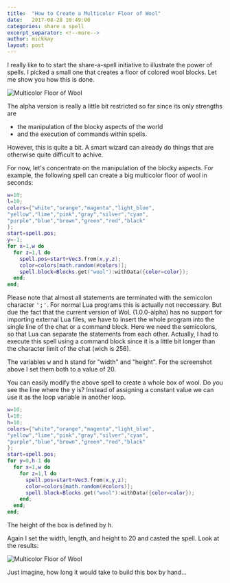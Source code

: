 ```yaml
---
title:  "How to Create a Multicolor Floor of Wool"
date:   2017-08-28 10:49:00
categories: share a spell
excerpt_separator: <!--more-->
author: mickkay
layout: post
---
```

I really like to to start the share-a-spell initiative to illustrate the power of spells.
I picked a small one that creates a floor of colored wool blocks.
Let me show you how this is done.
<!--more-->

![Multicolor Floor of Wool](/images/multicolor-floor-of-wool.png)

The alpha version is really a little bit restricted so far since its only strengths are
* the manipulation of the blocky aspects of the world
* and the execution of commands within spells.

However, this is quite a bit.
A smart wizard can already do things that are otherwise quite difficult to achive.

For now, let's concentrate on the manipulation of the blocky aspects.
For example, the following spell can create a big multicolor floor of wool in seconds:

```lua
w=10;
l=10;
colors={"white","orange","magenta","light_blue",
"yellow","lime","pink","gray","silver","cyan",
"purple","blue","brown","green","red","black"
};
start=spell.pos;
y=-1;
for x=1,w do
  for z=1,l do
    spell.pos=start+Vec3.from(x,y,z);
    color=colors[math.random(#colors)];
    spell.block=Blocks.get("wool"):withData({color=color});
  end;
end;
```
Please note that almost all statements are terminated with the semicolon character <tt>';'</tt>.
For normal Lua programs this is actually not neccessary.
But due the fact that the current version of WoL (1.0.0-alpha) has no support for importing
external Lua files, we have to insert the whole program into the single line of the chat or a command block.
Here we need the semicolons, so that Lua can separate the statements from each other.
Actually, I had to execute this spell using a command block since it is a little bit longer than the character limit of the chat (wich is 256).

The variables <tt>w</tt> and <tt>h</tt> stand for "width" and "height".
For the screenshot above I set them both to a value of 20.

You can easily modify the above spell to create a whole box of wool.
Do you see the line where the <tt>y</tt> is?
Instead of assigning a constant value we can use it as the loop variable in another loop.
```lua
w=10;
l=10;
h=10;
colors={"white","orange","magenta","light_blue",
"yellow","lime","pink","gray","silver","cyan",
"purple","blue","brown","green","red","black"
};
start=spell.pos;
for y=0,h-1 do
  for x=1,w do
    for z=1,l do
      spell.pos=start+Vec3.from(x,y,z);
      color=colors[math.random(#colors)];
      spell.block=Blocks.get("wool"):withData({color=color});
    end;
  end;
end;
```
The height of the box is defined by <tt>h</tt>.

Again I set the width, length, and height to 20 and casted the spell. Look at the results:

![Multicolor Floor of Wool](/images/multicolor-box-of-wool.png)

Just imagine, how long it would take to build this box by hand...
